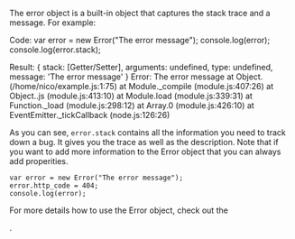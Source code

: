 The error object is a built-in object that captures the stack trace and a message. For example:

Code:
    var error = new Error("The error message");
    console.log(error);
    console.log(error.stack);

Result:
    { stack: [Getter/Setter],
      arguments: undefined,
      type: undefined,
      message: 'The error message' }
    Error: The error message
        at Object.<anonymous> (/home/nico/example.js:1:75)
        at Module._compile (module.js:407:26)
        at Object..js (module.js:413:10)
        at Module.load (module.js:339:31)
        at Function._load (module.js:298:12)
        at Array.0 (module.js:426:10)
        at EventEmitter._tickCallback (node.js:126:26)

As you can see, `error.stack` contains all the information you need to track down a bug. It gives you the trace as well as the description. Note that if you want to add more information to the Error object that you can always add properities. 

    var error = new Error("The error message");
    error.http_code = 404;
    console.log(error);

For more details how to use the Error object, check out the <article on error conventions>.
